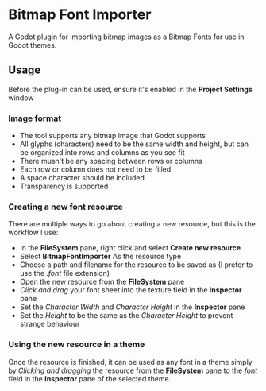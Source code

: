 # Bitmap Font Importer
A Godot plugin for importing bitmap images as a Bitmap Fonts for use in Godot themes.

## Usage
Before the plug-in can be used, ensure it's enabled in the **Project Settings** window

### Image format
* The tool supports any bitmap image that Godot supports
* All glyphs (characters) need to be the same width and height, but can be organized into rows and columns as you see fit
* There musn't be any spacing between rows or columns
* Each row or column does not need to be filled
* A space character should be included
* Transparency is supported

### Creating a new font resource
There are multiple ways to go about creating a new resource, but this is the workflow I use:

* In the **FileSystem** pane, right click and select **Create new resource**
* Select **BitmapFontImporter** As the resource type
* Choose a path and filename for the resource to be saved as (I prefer to use the *.font* file extension)
* Open the new resource from the **FileSystem** pane
* *Click and drag* your font sheet into the texture field in the **Inspector** pane
* Set the *Character Width* and *Character Height* in the **Inspector** pane
* Set the *Height* to be the same as the *Character Height* to prevent strange behaviour


### Using the new resource in a theme
Once the resource is finished, it can be used as any font in a theme simply by *Clicking and dragging* the resource from the **FileSystem** pane to the *font* field in the **Inspector** pane of the selected theme.

